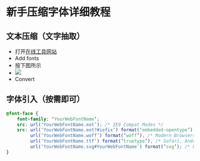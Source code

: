 # 新手压缩字体详细教程
## 文本压缩（文字抽取）
  - 打开[在线工具网站](https://transfonter.org/)
  - Add fonts
  - 按下图所示
  - <image src="https://img-blog.csdnimg.cn/20210918143847417.png?x-oss-process=image/watermark,type_ZHJvaWRzYW5zZmFsbGJhY2s,shadow_50,text_Q1NETiBAemhpeWFuMTk5MA==,size_20,color_FFFFFF,t_70,g_se,x_16"/>
  - Convert  
## 字体引入（按需即可）
```css
@font-face {
    font-family: ‘YourWebFontName’;
    src: url(‘YourWebFontName.eot’); /* IE9 Compat Modes */
    src: url(‘YourWebFontName.eot?#iefix’) format(‘embedded-opentype’), /* IE6-IE8 */
         url(‘YourWebFontName.woff’) format(‘woff’), /* Modern Browsers */
         url(‘YourWebFontName.ttf’) format(‘truetype’), /* Safari, Android, iOS */
         url(‘YourWebFontName.svg#YourWebFontName’) format(‘svg’); /* Legacy iOS */
}
```
